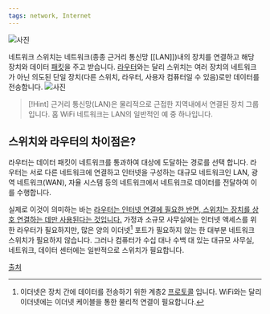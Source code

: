 ```yaml
---
tags: network, Internet
---
```

![사진](https://www.arubanetworks.com/wp-content/uploads/glossary-network-switch-diagram_1200x650.jpeg)

네트워크 스위치는 네트워크(종종 근거리 통신망 [[LAN]])내의 장치를 연결하고 해당 장치와 데이터 [패킷](Packet)을 주고 받습니다. [라우터](Router)와는 달리 스위치는 여러 장치의 네트워크가 아닌 의도된 단일 장치(다른 스위치, 라우터, 사용자 컴퓨터일 수 있음)로만 데이터를 전송합니다.
![사진](https://cf-assets.www.cloudflare.com/slt3lc6tev37/6ENfwtM3iUH99JpYoEC9FY/04abc1654ceff2645f50713394ebcb73/network-switch.svg)
>[!Hint]
>근거리 통신망(LAN)은 물리적으로 근접한 지역내에서 연결된 장치 그룹입니다. 홈 WiFi 네트워크는 LAN의 일반적인 예 중 하나입니다.
## 스위치와 라우터의 차이점은?
라우터는 데이터 패킷이 네트워크를 통과하여 대상에 도달하는 경로를 선택 합니다. 라우터는 서로 다른 네트워크에 연결하고 인터넷을 구성하는 대규모 네트워크인 LAN, 광역 네트워크(WAN), 자율 시스템 등의 네트워크에서 네트워크로 데이터를 전달하여 이를 수행합니다.

실제로 이것이 의미하는 바는 <U>라우터는 인터넷 연결에 필요한 반면, 스위치는 장치를 상호 연결하는 데만 사용된다는 것입니다.</U> 가정과 소규모 사무실에는 인터넷 액세스를 위한 라우터가 필요하지만, 많은 양의 이더넷[^1] 포트가 필요하지 않는 한 대부분 네트워크 스위치가 필요하지 않습니다. 그러나 컴퓨터가 수십 대나 수백 대 있는 대규모 사무실, 네트워크, 데이터 센터에는 일반적으로 스위치가 필요합니다.




[^1]: 이더넷은 장치 간에 데이터를 전송하기 위한 계층2 [프로토콜](Protocol.md) 입니다. WiFi와는 달리 이더넷에는 이더넷 케이블을 통한 물리적 연결이 필요합니다.


[출처](https://www.cloudflare.com/ko-kr/learning/network-layer/what-is-a-network-switch/)